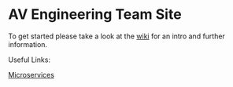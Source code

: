 # AV Engineering Team Site

To get started please take a look at the [wiki](https://github.com/byuoitav/team/wiki) for an intro and further information.

Useful Links:

[Microservices](https://github.com/byuoitav/team/wiki/Microservices)
